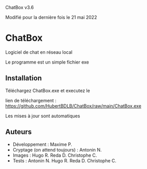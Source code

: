 ChatBox v3.6

Modifié pour la dernière fois le 21 mai 2022


# ChatBox

Logiciel de chat en réseau local

Le programme est un simple fichier exe


## Installation

Téléchargez ChatBox.exe et executez le

lien de téléchargement : https://github.com/HubertBDLB/ChatBox/raw/main/ChatBox.exe

Les mises à jour sont automatiques


## Auteurs
- Développement : Maxime P.
- Cryptage (on attend toujours) : Antonin N.
- Images : Hugo R.  Reda D.  Christophe C.
- Tests : Antonin N.  Hugo R.  Reda D.  Christophe C.
